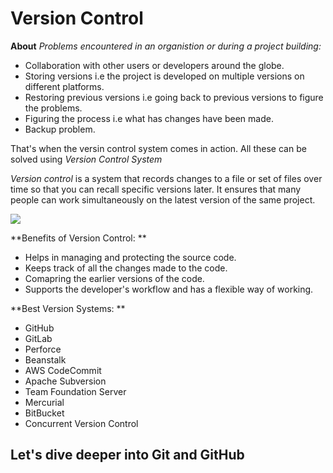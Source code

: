 <h1>Version Control</h1>

**About**
*Problems encountered in an organistion or during a project building:*
- Collaboration with other users or developers around the globe.
- Storing versions i.e the project is developed on multiple versions on different platforms.
- Restoring previous versions i.e going back to previous versions to figure the problems.
- Figuring the process i.e what has changes have been made.
- Backup problem. 

That's when the versin control system comes in action. All these can be solved using *Version Control System*

*Version control* is a system that records changes to a file or set of files over time so that you can recall specific versions later. It ensures that many people can work simultaneously on the latest version of the same project.

![](https://media.geeksforgeeks.org/wp-content/uploads/20190624140224/cvcss.png)


**Benefits of Version Control: **
 - Helps in managing and protecting the source code.
 - Keeps track of all the changes made to the code.
 - Comapring the earlier versions of the code.
 - Supports the developer's workflow and has a flexible way of working.

**Best Version Systems: **

- GitHub
- GitLab
- Perforce
- Beanstalk
- AWS CodeCommit
- Apache Subversion
- Team Foundation Server
- Mercurial
- BitBucket
- Concurrent Version Control

<H2>Let's dive deeper into Git and GitHub</h2>
